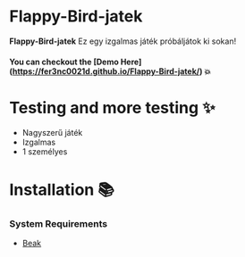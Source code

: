 # Flappy-Bird-jatek
**Flappy-Bird-jatek** Ez egy izgalmas játék próbáljátok ki sokan!


#### You can checkout the [**Demo Here**] (https://fer3nc0021d.github.io/Flappy-Bird-jatek/) :boom:


# Testing and more testing :sparkles:
* Nagyszerű játék
* Izgalmas
*  1 személyes

# Installation :books:
### System Requirements
* [Beak](https://fer3nc0021d.github.io/Flappy-Bird-jatek/)
